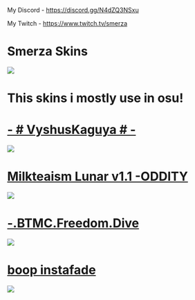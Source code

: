 My Discord - https://discord.gg/N4dZQ3NSxu

My Twitch - https://www.twitch.tv/smerza

# Smerza Skins [](https://www.twitch.tv/smerza)
![](https://static-cdn.jtvnw.net/jtv_user_pictures/8611ce38-6e61-47d4-92ad-63adfcc72330-profile_image-300x300.png)

# This skins i mostly use in osu!

# [- # VyshusKaguya # -](https://drive.google.com/file/d/16bsj8q4InS5u2CSxPA0YlcP67cJIyTtD/view)
![](https://cdn.discordapp.com/attachments/932012499165929512/989277749116022794/screenshot154.jpg)

# [Milkteaism Lunar v1.1 -ODDITY](https://mega.nz/file/EkMy2BSB#HGESbRji1aICo_vgS-X9V1o2X_H3sX2PYtr5Jp_uVAM)
![](https://cdn.discordapp.com/attachments/932012499165929512/989278478325121094/screenshot155.jpg)

# [-.BTMC.Freedom.Dive](https://www.mediafire.com/file/telzb3fcwl18l9p/%25E2%258C%259EFreedom_Dive__%25E2%2586%2593%25E2%258C%259D.osk/file)
![](https://cdn.discordapp.com/attachments/932012499165929512/989280802602901505/screenshot156.jpg)

# [boop instafade](https://drive.google.com/file/d/1p74fOKlQldnOpHGlTaMYg66zHAK1jb5I/view?usp=sharing)
![](https://cdn.discordapp.com/attachments/932012499165929512/989287596758822912/screenshot157.jpg)

